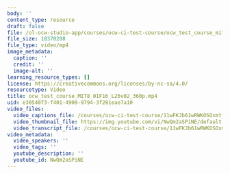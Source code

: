 ```yaml
---
body: ''
content_type: resource
draft: false
file: /ol-ocw-studio-app/courses/ocw-ci-test-course/ocw_test_course_mit8_01f16_l26v02_360p_360p_16_9.mp4
file_size: 18370208
file_type: video/mp4
image_metadata:
  caption: ''
  credit: ''
  image-alt: ''
learning_resource_types: []
license: https://creativecommons.org/licenses/by-nc-sa/4.0/
resourcetype: Video
title: ocw_test_course_MIT8_01F16_L26v02_360p.mp4
uid: e3054073-f401-4909-9794-3f281eae7a10
video_files:
  video_captions_file: /courses/ocw-ci-test-course/11wFKJb61wRWKOSOxmtjDlWPXf6MiVpIQ_transcript.webvtt
  video_thumbnail_file: https://img.youtube.com/vi/NwQm2aSPiNE/default.jpg
  video_transcript_file: /courses/ocw-ci-test-course/11wFKJb61wRWKOSOxmtjDlWPXf6MiVpIQ_transcript.pdf
video_metadata:
  video_speakers: ''
  video_tags: ''
  youtube_description: ''
  youtube_id: NwQm2aSPiNE
---
```

